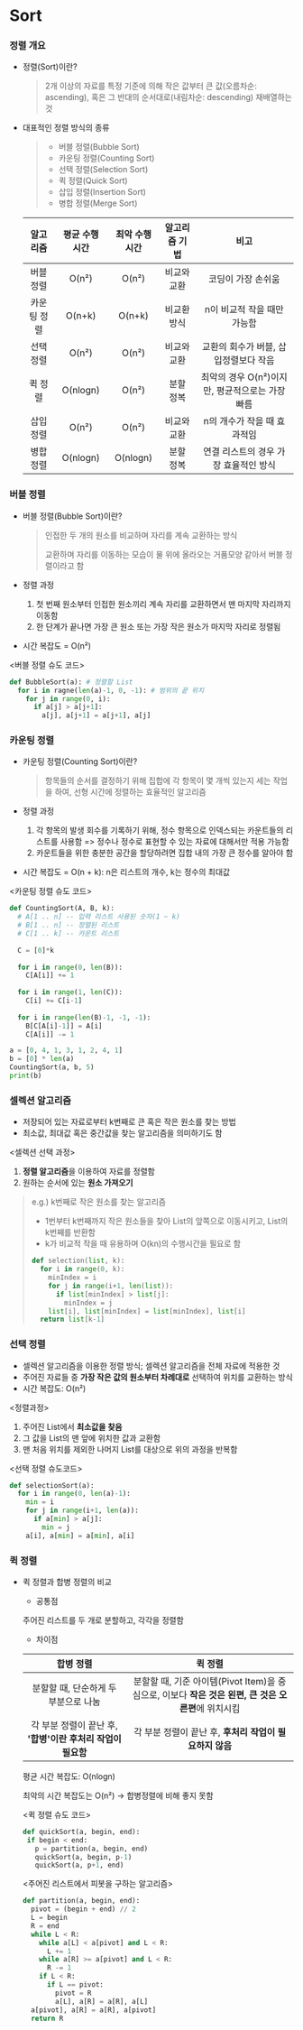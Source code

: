 # Sort

### 정렬 개요

- 정렬(Sort)이란?

  > 2개 이상의 자료를 특정 기준에 의해 작은 값부터 큰 값(오름차순: ascending), 혹은 그 반대의 순서대로(내림차순: descending) 재배열하는 것

- 대표적인 정렬 방식의 종류

  > - 버블 정렬(Bubble Sort)
  > - 카운팅 정렬(Counting Sort)
  > - 선택 정렬(Selection Sort)
  > - 퀵 정렬(Quick Sort)
  > - 삽입 정렬(Insertion Sort)
  > - 병합 정렬(Merge Sort)

  |  알고리즘   | 평균 수행시간 | 최악 수행시간 | 알고리즘 기법 |                      비고                       |
  | :---------: | :-----------: | :-----------: | :-----------: | :---------------------------------------------: |
  |  버블 정렬  |     O(n²)     |     O(n²)     |  비교와 교환  |               코딩이 가장 손쉬움                |
  | 카운팅 정렬 |    O(n+k)     |    O(n+k)     |  비교환 방식  |           n이 비교적 작을 때만 가능함           |
  |  선택 정렬  |     O(n²)     |     O(n²)     |  비교와 교환  |      교환의 회수가 버블, 삽입정렬보다 작음      |
  |   퀵 정렬   |   O(nlogn)    |     O(n²)     |   분할 정복   | 최악의 경우 O(n²)이지만, 평균적으로는 가장 빠름 |
  |  삽입 정렬  |     O(n²)     |     O(n²)     |  비교와 교환  |           n의 개수가 작을 때 효과적임           |
  |  병합 정렬  |   O(nlogn)    |   O(nlogn)    |   분할 정복   |      연결 리스트의 경우 가장 효율적인 방식      |

  

### 버블 정렬

- 버블 정렬(Bubble Sort)이란?

  > 인접한 두 개의 원소를 비교하며 자리를 계속 교환하는 방식
  >
  > 교환하며 자리를 이동하는 모습이 물 위에 올라오는 거품모양 같아서 버블 정렬이라고 함

- 정렬 과정

  1. 첫 번째 원소부터 인접한 원소끼리 계속 자리를 교환하면서 맨 마지막 자리까지 이동함
  2. 한 단계가 끝나면 가장 큰 원소 또는 가장 작은 원소가 마지막 자리로 정렬됨

- 시간 복잡도 = O(n²)

<버블 정렬 슈도 코드>

```python
def BubbleSort(a): # 정렬할 List
  for i in ragne(len(a)-1, 0, -1): # 범위의 끝 위치
    for j in range(0, i):
      if a[j] > a[j+1]:
        a[j], a[j+1] = a[j+1], a[j]
```



### 카운팅 정렬

- 카운팅 정렬(Counting Sort)이란?

  > 항목들의 순서를 결정하기 위해 집합에 각 항목이 몇 개씩 있는지 세는 작업을 하여, 선형 시간에 정렬하는 효율적인 알고리즘

- 정렬 과정

  1. 각 항목의 발생 회수를 기록하기 위해, 정수 항목으로 인덱스되는 카운트들의 리스트를 사용함 => 정수나 정수로 표현할 수 있는 자료에 대해서만 적용 가능함
  2. 카운트들을 위한 충분한 공간을 할당하려면 집합 내의 가장 큰 정수를 알아야 함

- 시간 복잡도 = O(n + k): n은 리스트의 개수, k는 정수의 최대값

<카운팅 정렬 슈도 코드>

```python
def CountingSort(A, B, k):
  # A[1 .. n] -- 입력 리스트 사용된 숫자(1 ~ k)
  # B[1 .. n] -- 정렬된 리스트
  # C[1 .. k] -- 카운트 리스트
  
  C = [0]*k
  
  for i in range(0, len(B)):
    C[A[i]] += 1
    
  for i in range(1, len(C)):
    C[i] += C[i-1]
    
  for i in range(len(B)-1, -1, -1):
    B[C[A[i]-1]] = A[i]
    C[A[i]] -= 1
```

```python
a = [0, 4, 1, 3, 1, 2, 4, 1]
b = [0] * len(a)
CountingSort(a, b, 5)
print(b)
```



### 셀렉션 알고리즘

- 저장되어 있는 자료로부터 k번째로 큰 혹은 작은 원소를 찾는 방법
- 최소값, 최대값 혹은 중간값을 찾는 알고리즘을 의미하기도 함

<셀렉션 선택 과정>

1. **정렬 알고리즘**을 이용하여 자료를 정렬함
2. 원하는 순서에 있는 **원소 가져오기**

> e.g.) k번째로 작은 원소를 찾는 알고리즘
>
> - 1번부터 k번째까지 작은 원소들을 찾아 List의 앞쪽으로 이동시키고, List의 k번째를 반환함
> - k가 비교적 작을 때 유용하며 O(kn)의 수행시간을 필요로 함
>
> ```python
> def selection(list, k):
>   for i in range(0, k):
>     minIndex = i
>     for j in range(i+1, len(list)):
>       if list[minIndex] > list[j]:
>         minIndex = j
>     list[i], list[minIndex] = list[minIndex], list[i]
>   return list[k-1]
> ```



### 선택 정렬

- 셀렉션 알고리즘을 이용한 정렬 방식; 셀렉션 알고리즘을 전체 자료에 적용한 것
- 주어진 자료들 중 **가장 작은 값의 원소부터 차례대로** 선택하여 위치를 교환하는 방식
- 시간 복잡도: O(n²)

<정렬과정>

1. 주어진 List에서 **최소값을 찾음**
2. 그 값을 List의 맨 앞에 위치한 값과 교환함
3. 맨 처음 위치를 제외한 나머지 List를 대상으로 위의 과정을 반복함

<선택 정렬 슈도코드>

```python
def selectionSort(a):
  for i in range(0, len(a)-1):
    min = i
    for j in range(i+1, len(a)):
      if a[min] > a[j]:
        min = j
    a[i], a[min] = a[min], a[i]
```



### 퀵 정렬

- 퀵 정렬과 합병 정렬의 비교

  - 공통점

  주어진 리스트를 두 개로 분할하고, 각각을 정렬함

  - 차이점

  |                          합병 정렬                          |                           퀵 정렬                            |
  | :---------------------------------------------------------: | :----------------------------------------------------------: |
  |            분할할 때, 단순하게 두 부분으로 나눔             | 분할할 때, 기준 아이템(Pivot Item)을 중심으로, 이보다 **작은 것은 왼편, 큰 것은 오른편**에 위치시킴 |
  | 각 부분 정렬이 끝난 후, **'합병'이란 후처리 작업이 필요함** |   각 부분 정렬이 끝난 후, **후처리 작업이 필요하지 않음**    |

  평균 시간 복잡도: O(nlogn)

  최악의 시간 복잡도는 O(n²) -> 합병정렬에 비해 좋지 못함

  

  <퀵 정렬 슈도 코드>

   ```python
  def quickSort(a, begin, end):
    if begin < end:
      p = partition(a, begin, end)
      quickSort(a, begin, p-1)
      quickSort(a, p+1, end)
   ```

  <주어진 리스트에서 피봇을 구하는 알고리즘>

  ```python
  def partition(a, begin, end):
    pivot = (begin + end) // 2
    L = begin
    R = end
    while L < R:
      while a[L] < a[pivot] and L < R:
        L += 1
      while a[R] >= a[pivot] and L < R:
        R -= 1
      if L < R:
        if L == pivot:
          pivot = R
          a[L], a[R] = a[R], a[L]
    a[pivot], a[R] = a[R], a[pivot]
    return R
  ```

  

  







